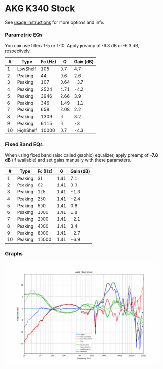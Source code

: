 # AKG K340 Stock
See [usage instructions](https://github.com/jaakkopasanen/AutoEq#usage) for more options and info.

### Parametric EQs
You can use filters 1-5 or 1-10. Apply preamp of -6.3 dB or -6.3 dB, respectively.

|   # | Type      |   Fc (Hz) |    Q |   Gain (dB) |
|-----|-----------|-----------|------|-------------|
|   1 | LowShelf  |       105 | 0.7  |         4.7 |
|   2 | Peaking   |        44 | 0.6  |         2.6 |
|   3 | Peaking   |       107 | 0.64 |        -3.7 |
|   4 | Peaking   |      2524 | 4.71 |        -4.2 |
|   5 | Peaking   |      3946 | 2.66 |         3.9 |
|   6 | Peaking   |       346 | 1.49 |        -1.1 |
|   7 | Peaking   |       658 | 2.08 |         2.2 |
|   8 | Peaking   |      1309 | 6    |         3.2 |
|   9 | Peaking   |      6115 | 6    |        -3   |
|  10 | HighShelf |     10000 | 0.7  |        -4.3 |

### Fixed Band EQs
When using fixed band (also called graphic) equalizer, apply preamp of **-7.8 dB** (if available) and set gains manually with these parameters.

|   # | Type    |   Fc (Hz) |    Q |   Gain (dB) |
|-----|---------|-----------|------|-------------|
|   1 | Peaking |        31 | 1.41 |         7.1 |
|   2 | Peaking |        62 | 1.41 |         3.3 |
|   3 | Peaking |       125 | 1.41 |        -1.3 |
|   4 | Peaking |       250 | 1.41 |        -2.4 |
|   5 | Peaking |       500 | 1.41 |         0.6 |
|   6 | Peaking |      1000 | 1.41 |         1.8 |
|   7 | Peaking |      2000 | 1.41 |        -2.1 |
|   8 | Peaking |      4000 | 1.41 |         3.4 |
|   9 | Peaking |      8000 | 1.41 |        -2.7 |
|  10 | Peaking |     16000 | 1.41 |        -6.9 |

### Graphs
![](./AKG%20K340%20Stock.png)
